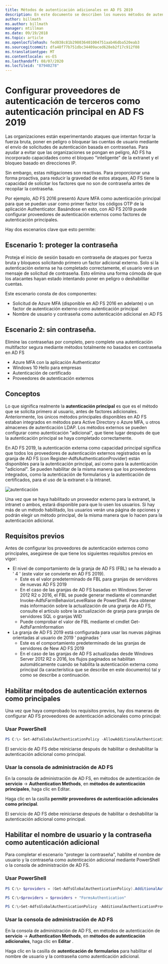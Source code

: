 ```yaml
---
title: Métodos de autenticación adicionales en AD FS 2019
description: En este documento se describen los nuevos métodos de autenticación en AD FS 2019.
author: billmath
ms.author: billmath
manager: mtillman
ms.date: 09/19/2018
ms.topic: article
ms.openlocfilehash: fed038c81b298036401004751aab46dba520eab3
ms.sourcegitcommit: dfa48f77b751dbc34409aced628eb2f17c912f08
ms.translationtype: MT
ms.contentlocale: es-ES
ms.lasthandoff: 08/07/2020
ms.locfileid: "87940278"
---
```

# <a name="configure-3rd-party-authentication-providers-as-primary-authentication-in-ad-fs-2019"></a>Configurar proveedores de autenticación de terceros como autenticación principal en AD FS 2019


Las organizaciones están experimentando ataques que intentan forzar la fuerza bruta, poner en peligro o bloquear las cuentas de usuario mediante el envío de solicitudes de autenticación basada en contraseñas.  Para ayudar a evitar que las organizaciones se pongan en peligro, AD FS ha incorporado capacidades como el bloqueo "inteligente" de la extranet y el bloqueo basado en direcciones IP.

Sin embargo, estas mitigaciones son reactivas.  Para proporcionar una forma proactiva, para reducir la gravedad de estos ataques, AD FS tiene la capacidad de solicitar los factores que no son de contraseña antes de recopilar la contraseña.

Por ejemplo, AD FS 2016 presentó Azure MFA como autenticación principal para que se puedan usar como primer factor los códigos OTP de la aplicación Authenticator.
Basándose en esto, con AD FS 2019 puede configurar proveedores de autenticación externos como factores de autenticación principales.

Hay dos escenarios clave que esto permite:

## <a name="scenario-1-protect-the-password"></a>Escenario 1: proteger la contraseña
Proteja el inicio de sesión basado en contraseña de ataques por fuerza bruta y bloqueos solicitando primero un factor adicional externo.  Solo si la autenticación externa se ha completado correctamente, el usuario verá un mensaje de solicitud de contraseña.  Esto elimina una forma cómoda de que los atacantes hayan estado intentando poner en peligro o deshabilitar cuentas.

Este escenario consta de dos componentes:
- Solicitud de Azure MFA (disponible en AD FS 2016 en adelante) o un factor de autenticación externo como autenticación principal
- Nombre de usuario y contraseña como autenticación adicional en AD FS

## <a name="scenario-2-password-free"></a>Escenario 2: sin contraseña.
Elimine las contraseñas por completo, pero complete una autenticación multifactor segura mediante métodos totalmente no basados en contraseña en AD FS
- Azure MFA con la aplicación Authenticator
- Windows 10 Hello para empresas
- Autenticación de certificado
- Proveedores de autenticación externos

## <a name="concepts"></a>Conceptos
Lo que significa realmente la **autenticación principal** es que es el método que se solicita primero al usuario, antes de factores adicionales.  Anteriormente, los únicos métodos principales disponibles en AD FS estaban integrados en métodos para Active Directory o Azure MFA, u otros almacenes de autenticación LDAP.  Los métodos externos se pueden configurar como autenticación "adicional", que tiene lugar después de que la autenticación principal se haya completado correctamente.

En AD FS 2019, la autenticación externa como capacidad principal significa que todos los proveedores de autenticación externos registrados en la granja de AD FS (con Register-AdfsAuthenticationProvider) están disponibles para la autenticación principal, así como para la autenticación "adicional". Se pueden habilitar de la misma manera que los proveedores integrados, como la autenticación de formularios y la autenticación de certificados, para el uso de la extranet o la intranet.

![autenticación](media/Additional-Authentication-Methods-AD-FS/auth1.png)

Una vez que se haya habilitado un proveedor externo para la extranet, la intranet o ambos, estará disponible para que lo usen los usuarios.  Si hay más de un método habilitado, los usuarios verán una página de opciones y podrán elegir un método principal, de la misma manera que lo hacen para la autenticación adicional.

## <a name="pre-requisites"></a>Requisitos previos
Antes de configurar los proveedores de autenticación externos como principales, asegúrese de que tiene los siguientes requisitos previos en vigor:
- El nivel de comportamiento de la granja de AD FS (FBL) se ha elevado a ' 4 ' (este valor se convierte en AD FS 2019).
    - Este es el valor predeterminado de FBL para granjas de servidores de nuevas AD FS 2019
    - En el caso de las granjas de AD FS basadas en Windows Server 2012 R2 o 2016, el FBL se puede generar mediante el commandlet Invoke-AdfsFarmBehaviorLevelRaise de PowerShell.  Para obtener más información sobre la actualización de una granja de AD FS, consulte el artículo sobre la actualización de granja para granjas de servidores SQL o granjas WID
    - Puede comprobar el valor de FBL mediante el cmdlet Get-AdfsFarmInformation
- La granja de AD FS 2019 está configurada para usar las nuevas páginas orientadas al usuario de 2019 ' paginadas '
    - Este es el comportamiento predeterminado de las granjas de servidores de New AD FS 2019
    - En el caso de las granjas de AD FS actualizadas desde Windows Server 2012 R2 o 2016, los flujos paginados se habilitan automáticamente cuando se habilita la autenticación externa como principal (la característica que se describe en este documento) tal y como se describe a continuación.

## <a name="enable-external-authentication-methods-as-primary"></a>Habilitar métodos de autenticación externos como principales
Una vez que haya comprobado los requisitos previos, hay dos maneras de configurar AD FS proveedores de autenticación adicionales como principal:

### <a name="using-powershell"></a>Usar PowerShell


```powershell
PS C:\> Set-AdfsGlobalAuthenticationPolicy -AllowAdditionalAuthenticationAsPrimary $true
```


El servicio de AD FS debe reiniciarse después de habilitar o deshabilitar la autenticación adicional como principal.

### <a name="using-the-ad-fs-management-console"></a>Usar la consola de administración de AD FS
En la consola de administración de AD FS, en métodos de autenticación de **servicio**  ->  **Authentication Methods**, en **métodos de autenticación principales**, haga clic en Editar.

Haga clic en la casilla **permitir proveedores de autenticación adicionales como principal**.

El servicio de AD FS debe reiniciarse después de habilitar o deshabilitar la autenticación adicional como principal.

## <a name="enable-username-and-password-as-additional-authentication"></a>Habilitar el nombre de usuario y la contraseña como autenticación adicional
Para completar el escenario "proteger la contraseña", habilite el nombre de usuario y la contraseña como autenticación adicional mediante PowerShell o la consola de administración de AD FS.
### <a name="using-powershell"></a>Usar PowerShell



```powershell
PS C:\> $providers = (Get-AdfsGlobalAuthenticationPolicy).AdditionalAuthenticationProvider

PS C:\>$providers = $providers + "FormsAuthentication"

PS C:\>Set-AdfsGlobalAuthenticationPolicy -AdditionalAuthenticationProvider $providers
```

### <a name="using-the-ad-fs-management-console"></a>Usar la consola de administración de AD FS
En la consola de administración de AD FS, en métodos de autenticación de **servicio**  ->  **Authentication Methods**, en **métodos de autenticación adicionales**, haga clic en **Editar** .

Haga clic en la casilla de **autenticación de formularios** para habilitar el nombre de usuario y la contraseña como autenticación adicional.

